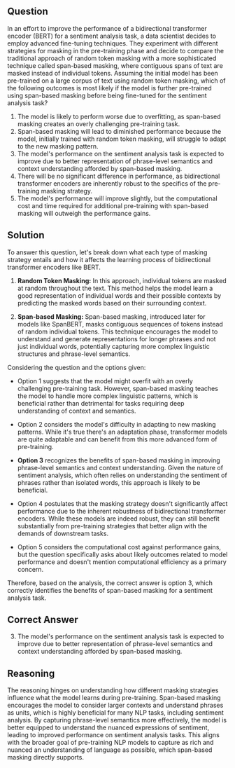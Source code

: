 ## Question

In an effort to improve the performance of a bidirectional transformer encoder (BERT) for a sentiment analysis task, a data scientist decides to employ advanced fine-tuning techniques. They experiment with different strategies for masking in the pre-training phase and decide to compare the traditional approach of random token masking with a more sophisticated technique called span-based masking, where contiguous spans of text are masked instead of individual tokens. Assuming the initial model has been pre-trained on a large corpus of text using random token masking, which of the following outcomes is most likely if the model is further pre-trained using span-based masking before being fine-tuned for the sentiment analysis task?

1. The model is likely to perform worse due to overfitting, as span-based masking creates an overly challenging pre-training task.
2. Span-based masking will lead to diminished performance because the model, initially trained with random token masking, will struggle to adapt to the new masking pattern.
3. The model's performance on the sentiment analysis task is expected to improve due to better representation of phrase-level semantics and context understanding afforded by span-based masking.
4. There will be no significant difference in performance, as bidirectional transformer encoders are inherently robust to the specifics of the pre-training masking strategy.
5. The model's performance will improve slightly, but the computational cost and time required for additional pre-training with span-based masking will outweigh the performance gains.

## Solution

To answer this question, let's break down what each type of masking strategy entails and how it affects the learning process of bidirectional transformer encoders like BERT.

1. **Random Token Masking:** In this approach, individual tokens are masked at random throughout the text. This method helps the model learn a good representation of individual words and their possible contexts by predicting the masked words based on their surrounding context.

2. **Span-based Masking:** Span-based masking, introduced later for models like SpanBERT, masks contiguous sequences of tokens instead of random individual tokens. This technique encourages the model to understand and generate representations for longer phrases and not just individual words, potentially capturing more complex linguistic structures and phrase-level semantics.

Considering the question and the options given:

- Option 1 suggests that the model might overfit with an overly challenging pre-training task. However, span-based masking teaches the model to handle more complex linguistic patterns, which is beneficial rather than detrimental for tasks requiring deep understanding of context and semantics.

- Option 2 considers the model's difficulty in adapting to new masking patterns. While it's true there's an adaptation phase, transformer models are quite adaptable and can benefit from this more advanced form of pre-training.

- **Option 3** recognizes the benefits of span-based masking in improving phrase-level semantics and context understanding. Given the nature of sentiment analysis, which often relies on understanding the sentiment of phrases rather than isolated words, this approach is likely to be beneficial.

- Option 4 postulates that the masking strategy doesn't significantly affect performance due to the inherent robustness of bidirectional transformer encoders. While these models are indeed robust, they can still benefit substantially from pre-training strategies that better align with the demands of downstream tasks.

- Option 5 considers the computational cost against performance gains, but the question specifically asks about likely outcomes related to model performance and doesn't mention computational efficiency as a primary concern.

Therefore, based on the analysis, the correct answer is option 3, which correctly identifies the benefits of span-based masking for a sentiment analysis task.

## Correct Answer

3. The model's performance on the sentiment analysis task is expected to improve due to better representation of phrase-level semantics and context understanding afforded by span-based masking.

## Reasoning

The reasoning hinges on understanding how different masking strategies influence what the model learns during pre-training. Span-based masking encourages the model to consider larger contexts and understand phrases as units, which is highly beneficial for many NLP tasks, including sentiment analysis. By capturing phrase-level semantics more effectively, the model is better equipped to understand the nuanced expressions of sentiment, leading to improved performance on sentiment analysis tasks. This aligns with the broader goal of pre-training NLP models to capture as rich and nuanced an understanding of language as possible, which span-based masking directly supports.